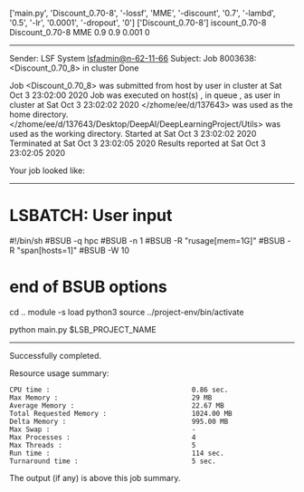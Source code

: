 ['main.py', 'Discount_0.70-8', '-lossf', 'MME', '-discount', '0.7', '-lambd', '0.5', '-lr', '0.0001', '-dropout', '0']
['Discount_0.70-8']
iscount_0.70-8
Discount_0.70-8 MME 0.9 0.9 0.001 0

------------------------------------------------------------
Sender: LSF System <lsfadmin@n-62-11-66>
Subject: Job 8003638: <Discount_0.70_8> in cluster <dcc> Done

Job <Discount_0.70_8> was submitted from host <n-62-30-5> by user <s183905> in cluster <dcc> at Sat Oct  3 23:02:00 2020
Job was executed on host(s) <n-62-11-66>, in queue <hpc>, as user <s183905> in cluster <dcc> at Sat Oct  3 23:02:02 2020
</zhome/ee/d/137643> was used as the home directory.
</zhome/ee/d/137643/Desktop/DeepAI/DeepLearningProject/Utils> was used as the working directory.
Started at Sat Oct  3 23:02:02 2020
Terminated at Sat Oct  3 23:02:05 2020
Results reported at Sat Oct  3 23:02:05 2020

Your job looked like:

------------------------------------------------------------
# LSBATCH: User input
#!/bin/sh
#BSUB -q hpc
#BSUB -n 1
#BSUB -R "rusage[mem=1G]"
#BSUB -R "span[hosts=1]"
#BSUB -W 10
# end of BSUB options
cd ..
module -s load python3
source ../project-env/bin/activate

python main.py $LSB_PROJECT_NAME


------------------------------------------------------------

Successfully completed.

Resource usage summary:

    CPU time :                                   0.86 sec.
    Max Memory :                                 29 MB
    Average Memory :                             22.67 MB
    Total Requested Memory :                     1024.00 MB
    Delta Memory :                               995.00 MB
    Max Swap :                                   -
    Max Processes :                              4
    Max Threads :                                5
    Run time :                                   114 sec.
    Turnaround time :                            5 sec.

The output (if any) is above this job summary.

